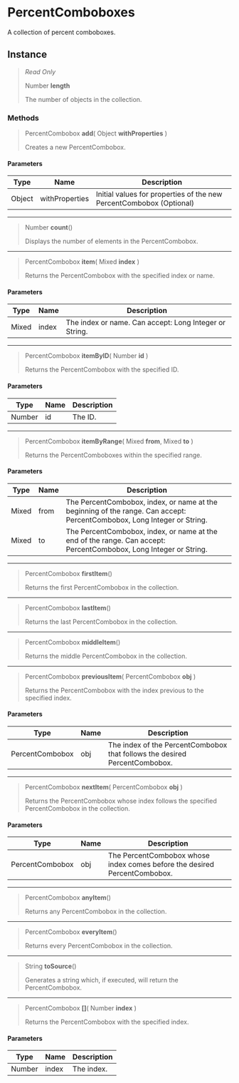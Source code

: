 # PercentComboboxes
A collection of percent comboboxes.

## Instance
> *Read Only* 
> 
> Number **length** 
>
> The number of objects in the collection.

### Methods
> PercentCombobox **add**( Object **withProperties** )
> 
> Creates a new PercentCombobox.
#### Parameters
| Type | Name | Description |
|---|---|---|
| Object | withProperties | Initial values for properties of the new PercentCombobox (Optional) |

*** 
> Number **count**()
> 
> Displays the number of elements in the PercentCombobox.
*** 
> PercentCombobox **item**( Mixed **index** )
> 
> Returns the PercentCombobox with the specified index or name.
#### Parameters
| Type | Name | Description |
|---|---|---|
| Mixed | index | The index or name. Can accept: Long Integer or String. |

*** 
> PercentCombobox **itemByID**( Number **id** )
> 
> Returns the PercentCombobox with the specified ID.
#### Parameters
| Type | Name | Description |
|---|---|---|
| Number | id | The ID. |

*** 
> PercentCombobox **itemByRange**( Mixed **from**, Mixed **to** )
> 
> Returns the PercentComboboxes within the specified range.
#### Parameters
| Type | Name | Description |
|---|---|---|
| Mixed | from | The PercentCombobox, index, or name at the beginning of the range. Can accept: PercentCombobox, Long Integer or String. |
| Mixed | to | The PercentCombobox, index, or name at the end of the range. Can accept: PercentCombobox, Long Integer or String. |

*** 
> PercentCombobox **firstItem**()
> 
> Returns the first PercentCombobox in the collection.
*** 
> PercentCombobox **lastItem**()
> 
> Returns the last PercentCombobox in the collection.
*** 
> PercentCombobox **middleItem**()
> 
> Returns the middle PercentCombobox in the collection.
*** 
> PercentCombobox **previousItem**( PercentCombobox **obj** )
> 
> Returns the PercentCombobox with the index previous to the specified index.
#### Parameters
| Type | Name | Description |
|---|---|---|
| PercentCombobox | obj | The index of the PercentCombobox that follows the desired PercentCombobox. |

*** 
> PercentCombobox **nextItem**( PercentCombobox **obj** )
> 
> Returns the PercentCombobox whose index follows the specified PercentCombobox in the collection.
#### Parameters
| Type | Name | Description |
|---|---|---|
| PercentCombobox | obj | The PercentCombobox whose index comes before the desired PercentCombobox. |

*** 
> PercentCombobox **anyItem**()
> 
> Returns any PercentCombobox in the collection.
*** 
> PercentCombobox **everyItem**()
> 
> Returns every PercentCombobox in the collection.
*** 
> String **toSource**()
> 
> Generates a string which, if executed, will return the PercentCombobox.
*** 
> PercentCombobox **[]**( Number **index** )
> 
> Returns the PercentCombobox with the specified index.
#### Parameters
| Type | Name | Description |
|---|---|---|
| Number | index | The index. |



